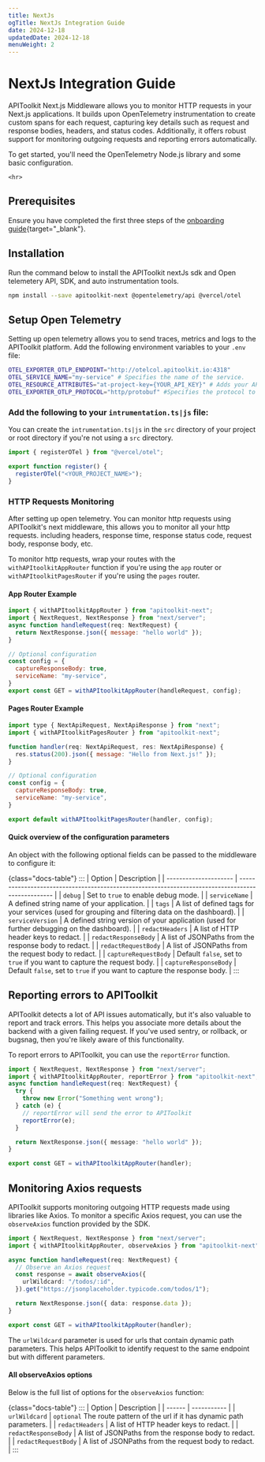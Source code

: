 ```yaml
---
title: NextJs
ogTitle: NextJs Integration Guide
date: 2024-12-18
updatedDate: 2024-12-18
menuWeight: 2
---
```


# NextJs Integration Guide

APIToolkit Next.js Middleware allows you to monitor HTTP requests in your Next.js applications. It builds upon OpenTelemetry instrumentation to create custom spans for each request, capturing key details such as request and response bodies, headers, and status codes. Additionally, it offers robust support for monitoring outgoing requests and reporting errors automatically.

To get started, you'll need the OpenTelemetry Node.js library and some basic configuration.

```=html
<hr>
```

## Prerequisites

Ensure you have completed the first three steps of the [onboarding guide](/docs/onboarding/){target="\_blank"}.

## Installation

Run the command below to install the APIToolkit nextJs sdk and Open telemetery API, SDK, and auto instrumentation tools.

```sh
npm install --save apitoolkit-next @opentelemetry/api @vercel/otel
```

## Setup Open Telemetry

Setting up open telemetry allows you to send traces, metrics and logs to the APIToolkit platform.
Add the following environment variables to your `.env` file:

```sh
OTEL_EXPORTER_OTLP_ENDPOINT="http://otelcol.apitoolkit.io:4318"
OTEL_SERVICE_NAME="my-service" # Specifies the name of the service.
OTEL_RESOURCE_ATTRIBUTES="at-project-key={YOUR_API_KEY}" # Adds your API KEY to the resource.
OTEL_EXPORTER_OTLP_PROTOCOL="http/protobuf" #Specifies the protocol to use for the OpenTelemetry exporter.
```

### Add the following to your `intrumentation.ts|js` file:

You can create the `intrumentation.ts|js` in the `src` directory of your project or root directory if you're not using a `src` directory.

```js
import { registerOTel } from "@vercel/otel";

export function register() {
  registerOTel("<YOUR_PROJECT_NAME>");
}
```

### HTTP Requests Monitoring

After setting up open telemetry. You can monitor http requests using APIToolkit's next middleware, this allows you to monitor all your http requests. including headers, response time, response status code, request body, response body, etc.

To monitor http requests, wrap your routes with the `withAPItoolkitAppRouter` function if you're using the `app` router or `withAPItoolkitPagesRouter` if you're using the `pages` router.

#### App Router Example

```js
import { withAPItoolkitAppRouter } from "apitoolkit-next";
import { NextRequest, NextResponse } from "next/server";
async function handleRequest(req: NextRequest) {
  return NextResponse.json({ message: "hello world" });
}

// Optional configuration
const config = {
  captureResponseBody: true,
  serviceName: "my-service",
}
export const GET = withAPItoolkitAppRouter(handleRequest, config);

```

#### Pages Router Example

```js
import type { NextApiRequest, NextApiResponse } from "next";
import { withAPItoolkitPagesRouter } from "apitoolkit-next";

function handler(req: NextApiRequest, res: NextApiResponse) {
  res.status(200).json({ message: "Hello from Next.js!" });
}

// Optional configuration
const config = {
  captureResponseBody: true,
  serviceName: "my-service",
}

export default withAPItoolkitPagesRouter(handler, config);
```

#### Quick overview of the configuration parameters

An object with the following optional fields can be passed to the middleware to configure it:

{class="docs-table"}
:::
| Option | Description |
| --------------------- | ------------------------------------------------------------------------------------------------- |
| `debug` | Set to `true` to enable debug mode. |
| `serviceName` | A defined string name of your application. |
| `tags` | A list of defined tags for your services (used for grouping and filtering data on the dashboard). |
| `serviceVersion` | A defined string version of your application (used for further debugging on the dashboard). |
| `redactHeaders` | A list of HTTP header keys to redact. |
| `redactResponseBody` | A list of JSONPaths from the response body to redact. |
| `redactRequestBody` | A list of JSONPaths from the request body to redact. |
| `captureRequestBody` | Default `false`, set to `true` if you want to capture the request body. |
| `captureResponseBody` | Default `false`, set to `true` if you want to capture the response body. |
:::

## Reporting errors to APIToolkit

APIToolkit detects a lot of API issues automatically, but it's also valuable to report and track errors. This helps you associate more details about the backend with a given failing request.
If you've used sentry, or rollback, or bugsnag, then you're likely aware of this functionality.

To report errors to APIToolkit, you can use the `reportError` function.

```typescript
import { NextRequest, NextResponse } from "next/server";
import { withAPItoolkitAppRouter, reportError } from "apitoolkit-next";
async function handleRequest(req: NextRequest) {
  try {
    throw new Error("Something went wrong");
  } catch (e) {
    // reportError will send the error to APIToolkit
    reportError(e);
  }

  return NextResponse.json({ message: "hello world" });
}

export const GET = withAPItoolkitAppRouter(handler);
```

## Monitoring Axios requests

APIToolkit supports monitoring outgoing HTTP requests made using libraries like Axios.
To monitor a specific Axios request, you can use the `observeAxios` function provided by the SDK.

```typescript
import { NextRequest, NextResponse } from "next/server";
import { withAPItoolkitAppRouter, observeAxios } from "apitoolkit-next";

async function handleRequest(req: NextRequest) {
  // Observe an Axios request
  const response = await observeAxios({
    urlWildcard: "/todos/:id",
  }).get("https://jsonplaceholder.typicode.com/todos/1");

  return NextResponse.json({ data: response.data });
}

export const GET = withAPItoolkitAppRouter(handler);
```

The `urlWildcard` parameter is used for urls that contain dynamic path parameters. This helps APIToolkit to identify request to the same endpoint but with different parameters.

#### All observeAxios options

Below is the full list of options for the `observeAxios` function:

{class="docs-table"}
:::
| Option | Description |
| ------ | ----------- |
| `urlWildcard` | `optional` The route pattern of the url if it has dynamic path parameters. |
| `redactHeaders` | A list of HTTP header keys to redact. |
| `redactResponseBody` | A list of JSONPaths from the response body to redact. |
| `redactRequestBody` | A list of JSONPaths from the request body to redact. |
:::
